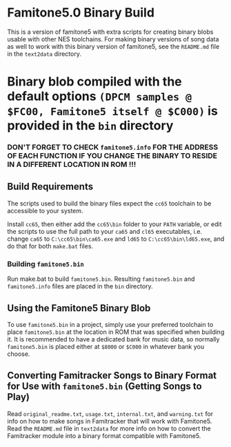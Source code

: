 # Famitone5.0 Binary Build

This is a version of famitone5 with extra scripts for creating binary blobs usable with other NES toolchains.
For making binary versions of song data as well to work with this binary version of famitone5, see the `README.md` 
file in the `text2data` directory.

# Binary blob compiled with the default options `(DPCM samples @ $FC00, Famitone5 itself @ $C000)` is provided in the `bin` directory
### DON'T FORGET TO CHECK `famitone5.info` FOR THE ADDRESS OF EACH FUNCTION IF YOU CHANGE THE BINARY TO RESIDE IN A DIFFERENT LOCATION IN ROM !!!

## Build Requirements

The scripts used to build the binary files expect the `cc65` toolchain to be accessible to your system.

Install `cc65`, then either add the `cc65\bin` folder to your `PATH` variable,
or edit the scripts to use the full path to your `ca65` and `cl65` executables, i.e.
change `ca65` to `C:\cc65\bin\ca65.exe` and `ld65` to `C:\cc65\bin\ld65.exe`,
and do that for both `make.bat` files.



### Building `famitone5.bin`

Run make.bat to build `famitone5.bin`.  Resulting `famitone5.bin` and `famitone5.info` files are placed 
in the `bin` directory.

## Using the Famitone5 Binary Blob

To use `famitone5.bin` in a project, simply use your preferred toolchain to place `famitone5.bin` at the
location in ROM that was specified when building it.  It is recommended to have a dedicated bank for music data, so 
normally `famitone5.bin` is placed either at `$8000` or `$C000` in whatever bank you choose.

## Converting Famitracker Songs to Binary Format for Use with `famitone5.bin` (Getting Songs to Play)
Read `original_readme.txt`, `usage.txt`, `internal.txt`, and `warning.txt` for info on how to make songs in
Famitracker that will work with Famitone5.  Read the `README.md` file in `text2data` for more info on how
to convert the Famitracker module into a binary format compatible with Famitone5.